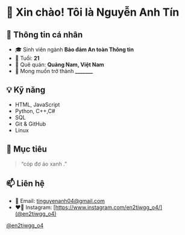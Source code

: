 # 👋 Xin chào! Tôi là Nguyễn Anh Tín

## 🧑 Thông tin cá nhân

- 🎓 Sinh viên ngành **Bảo đảm An toàn Thông tin**
- 🎂 Tuổi: **21**
- 🏡 Quê quán: **Quảng Nam, Việt Nam**
- 💼 Mong muốn trở thành **_______**

## 💡 Kỹ năng

- HTML, JavaScript
- Python, C++,C#
- SQL 
- Git & GitHub
- Linux 

## 🎯 Mục tiêu

> “cóp đơ áo xanh .”

## 📫 Liên hệ

- 📧 Email: tinguyenanh04@gmail.com
- ❤️‍🔥 Instagram: [https://www.instagram.com/en2tiwgg_o4/](@en2tiwgg_o4)

<a href=https://www.instagram.com/en2tiwgg_o4/>@en2tiwgg_o4</a> 


<!---
ensting/ensting is a ✨ special ✨ repository because its `README.md` (this file) appears on your GitHub profile.
You can click the Preview link to take a look at your changes.
--->
